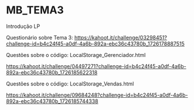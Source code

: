 # MB_TEMA3
Introdução LP

Questionário sobre Tema 3: https://kahoot.it/challenge/03298451?challenge-id=b4c24f45-a0df-4a6b-892a-ebc36c43780b_1726178887515

Questões sobre o código: LocalStorage_Gerenciador.html

https://kahoot.it/challenge/04497271?challenge-id=b4c24f45-a0df-4a6b-892a-ebc36c43780b_1726185622318

Questões sobre o código: LocalStorage_Vendas.html

https://kahoot.it/challenge/09684248?challenge-id=b4c24f45-a0df-4a6b-892a-ebc36c43780b_1726185744338


